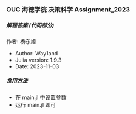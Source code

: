 ### OUC 海德学院 决策科学 Assignment_2023

##### 解题答案 (代码部分)
作者: 杨东旭
- Author: Way1and
- Julia version: 1.9.3
- Date: 2023-11-03

##### 食用方法

- 在 main.jl 中设置参数
- 运行  main.jl 即可
